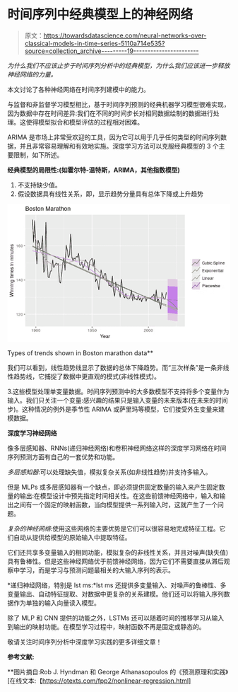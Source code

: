 # 时间序列中经典模型上的神经网络

> 原文：<https://towardsdatascience.com/neural-networks-over-classical-models-in-time-series-5110a714e535?source=collection_archive---------19----------------------->

*为什么我们不应该止步于时间序列分析中的经典模型，为什么我们应该进一步释放神经网络的力量。*

本文讨论了各种神经网络在时间序列建模中的能力。

与监督和非监督学习模型相比，基于时间序列预测的经典机器学习模型很难实现，因为数据中存在时间差异:我们在不同的时间步长对相同数据绘制的数据进行处理。这使得模型拟合和模型评估的过程相对困难。

ARIMA 是市场上非常受欢迎的工具，因为它可以用于几乎任何类型的时间序列数据，并且非常容易理解和有效地实施。深度学习方法可以克服经典模型的 3 个主要限制，如下所述。

**经典模型的局限性:(如霍尔特-温特斯，ARIMA，其他指数模型)**

1.  不支持缺少值。
2.  假设数据具有线性关系，即，显示趋势分量具有总体下降或上升趋势

![](img/91ab42fa4522013ae0a8621d1f89fdb8.png)

Types of trends shown in Boston marathon data**

我们可以看到，线性趋势线显示了数据的总体下降趋势。而“三次样条”是一条非线性趋势线，它捕捉了数据中更直观的模式(非线性模式)。

3.这些模型处理单变量数据。时间序列预测中的大多数模型不支持将多个变量作为输入。我们只关注一个变量:感兴趣的结果只是输入变量的未来版本(在未来的时间步)。这种情况的例外是季节性 ARIMA 或萨里玛等模型，它们接受外生变量来建模数据。

**深度学习神经网络**

像多层感知器、RNNs(递归神经网络)和卷积神经网络这样的深度学习网络在时间序列预测方面有自己的一套优势和功能。

*多层感知器*:可以处理缺失值，模拟复杂关系(如非线性趋势)并支持多输入。

但是 MLPs 或多层感知器有一个缺点，即必须提供固定数量的输入来产生固定数量的输出:在模型设计中预先指定时间相关性。在这些前馈神经网络中，输入和输出之间有一个固定的映射函数，当向模型提供一系列输入时，这就产生了一个问题。

*复杂的神经网络*:使用这些网络的主要优势是它们可以很容易地完成特征工程。它们自动从提供给模型的原始输入中提取特征。

它们还共享多变量输入的相同功能，模拟复杂的非线性关系，并且对噪声(缺失值)具有鲁棒性。但是这些神经网络优于前馈神经网络，因为它们不需要直接从滞后观察中学习，而是学习与预测问题最相关的大输入序列的表示。

*递归神经网络，特别是 lst ms:*lst ms 还提供多变量输入、对噪声的鲁棒性、多变量输出、自动特征提取、对数据中更复杂的关系建模。他们还可以将输入序列数据作为单独的输入向量读入模型。

除了 MLP 和 CNN 提供的功能之外，LSTMs 还可以随着时间的推移学习从输入到输出的映射功能。在模型学习过程中，映射函数不再是固定或静态的。

敬请关注时间序列分析中深度学习实践的更多详细文章！

**参考文献:**

**图片摘自:Rob J. Hyndman 和 George Athanasopoulos 的《预测原理和实践》[在线文本:【https://otexts.com/fpp2/nonlinear-regression.html]